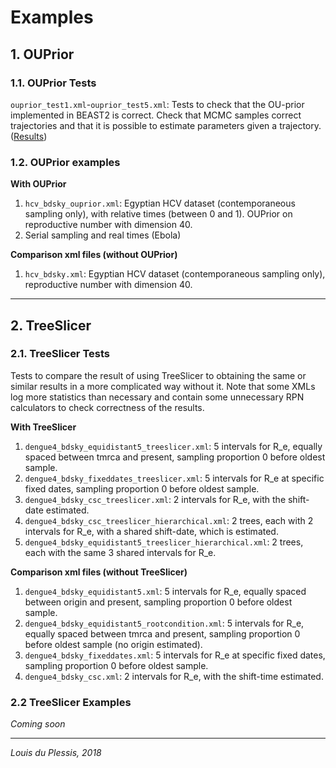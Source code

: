 # Examples

## 1. OUPrior

### 1.1. OUPrior Tests

`ouprior_test1.xml`-`ouprior_test5.xml`: Tests to check that the OU-prior implemented in BEAST2 is correct. Check that MCMC samples correct trajectories and that it is possible to estimate parameters given a trajectory. ([Results](smoothingpriors/OUPriorTests.md))


### 1.2. OUPrior examples

**With OUPrior**

1. `hcv_bdsky_ouprior.xml`: Egyptian HCV dataset (contemporaneous sampling only), with relative times (between 0 and 1). OUPrior on reproductive number with dimension 40.
2. Serial sampling and real times (Ebola)

**Comparison xml files (without OUPrior)**

1. `hcv_bdsky.xml`: Egyptian HCV dataset (contemporaneous sampling only), reproductive number with dimension 40.



---


## 2. TreeSlicer 

### 2.1. TreeSlicer Tests
Tests to compare the result of using TreeSlicer to obtaining the same or similar results in a more complicated way without it. Note that some XMLs log more statistics than necessary and contain some unnecessary RPN calculators to check correctness of the results. 

**With TreeSlicer**

1. `dengue4_bdsky_equidistant5_treeslicer.xml`: 5 intervals for R_e, equally spaced between tmrca and present, sampling proportion 0 before oldest sample.
2. `dengue4_bdsky_fixeddates_treeslicer.xml`: 5 intervals for R_e at specific fixed dates, sampling proportion 0 before oldest sample.
3. `dengue4_bdsky_csc_treeslicer.xml`: 2 intervals for R_e, with the shift-date estimated.
4. `dengue4_bdsky_csc_treeslicer_hierarchical.xml`: 2 trees, each with 2 intervals for R_e, with a shared shift-date, which is estimated.
5. `dengue4_bdsky_equidistant5_treeslicer_hierarchical.xml`: 2 trees, each with the same 3 shared intervals for R_e.

**Comparison xml files (without TreeSlicer)**

1. `dengue4_bdsky_equidistant5.xml`: 5 intervals for R_e, equally spaced between origin and present, sampling proportion 0 before oldest sample.
2. `dengue4_bdsky_equidistant5_rootcondition.xml`: 5 intervals for R_e, equally spaced between tmrca and present, sampling proportion 0 before oldest sample (no origin estimated).
3. `dengue4_bdsky_fixeddates.xml`: 5 intervals for R_e at specific fixed dates, sampling proportion 0 before oldest sample.
4. `dengue4_bdsky_csc.xml`: 2 intervals for R_e, with the shift-time estimated.



### 2.2  TreeSlicer Examples
_Coming soon_


---
_Louis du Plessis, 2018_